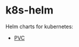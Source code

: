 # k8s-helm
Helm charts for kubernetes:

* [PVC](https://github.com/Codiway-com/k8s-helm/tree/master/charts/pvc)